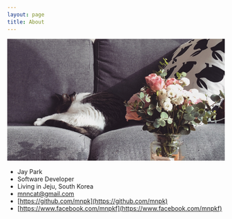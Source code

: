 ```yaml
---
layout: page
title: About
---
```


![about](public/about.png)

- Jay Park
- Software Developer
- Living in Jeju, South Korea
- mnncat@gmail.com
- [https://github.com/mnpk](https://github.com/mnpk)
- [https://www.facebook.com/mnpkf](https://www.facebook.com/mnpkf)
